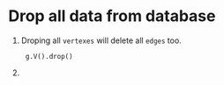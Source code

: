 # Drop all data from database

1. Droping all `vertexes` will delete all `edges` too.

		g.V().drop()

2. 

